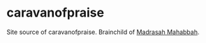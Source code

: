 caravanofpraise
===============

Site source of caravanofpraise. Brainchild of [Madrasah Mahabbah](madrasahmahabbah.com).
